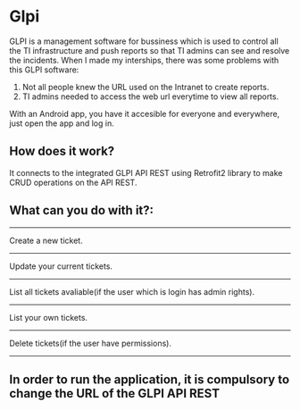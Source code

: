 # Glpi

GLPI is a management software for bussiness which is used to control all the TI infrastructure and push reports so that TI admins can see and resolve the incidents.
When I made my interships, there was some problems with this GLPI software:
  1. Not all people knew the URL used on the Intranet to create reports.
  2. TI admins needed to access the web url everytime to view all reports.

With an Android app, you have it accesible for everyone and everywhere, just open the app and log in.

<h2>How does it work?</h2>

It connects to the integrated GLPI API REST using Retrofit2 library to make CRUD operations on the API REST.

<h2>What can you do with it?:</h2>

  <hr>
  Create a new ticket.
  <hr>
  Update your current tickets.
  <hr>
  List all tickets avaliable(if the user which is login has admin rights).
  <hr>
  List your own tickets.
  <hr>
  Delete tickets(if the user have permissions).
  <hr>

<h2>In order to run the application, it is compulsory to change the URL of the GLPI API REST</h2>







